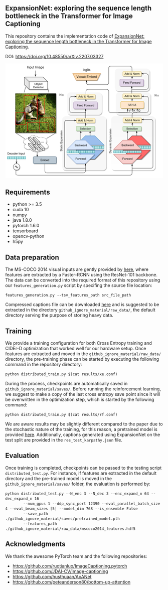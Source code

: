 ## ExpansionNet: exploring the sequence length bottleneck in the Transformer for Image Captioning

This repository contains the implementation code of [ExpansionNet: exploring the sequence length bottleneck 
in the Transformer for Image Captioning](https://arxiv.org/abs/2207.03327v1). <br>

DOI: https://doi.org/10.48550/arXiv.2207.03327

<p align="center">
  <img src="./expansion_net.png" width="800"/>
</p> 

## Requirements
* python >= 3.5 
* cuda 10
* numpy
* java 1.8.0
* pytorch 1.6.0
* tensorboard
* opencv-python
* h5py

## Data preparation

The MS-COCO 2014 visual inputs are gently provided by 
[here](https://github.com/peteanderson80/bottom-up-attention), where features are extracted by a Faster-RCNN 
using the ResNet-101 backbone. The data can be converted into the required format of 
this repository using our `features_generation.py` script by specifing the source file location:
```
features_generation.py --tsv_features_path src_file_path
```

Compressed captions file can be downloaded [here](https://drive.google.com/drive/folders/1z-kVvVsOhcW6QSPqB27h5ta5XsRGG5sv?usp=sharing) and is 
suggested to be extracted in the directory `github_ignore_material/raw_data/`, the default directory serving the purpose of
storing heavy data. <br>

## Training

We provide a training configuration for both Cross Entropy training and CIDEr-D optimization 
that worked well for our hardware setup. Once features are extracted and moved in the `github_ignore_material/raw_data/`
directory, the pre-training phase can be started by executing the following command in the repository directory: 

```
python distributed_train.py $(cat results/xe.conf)
```

During the process, checkpoints are automatically saved in  `github_ignore_material/saves/`. 
Before running the reinforcement learning, we suggest to
make a copy of the last cross entropy save point since it will be overwritten
in the optimization step, which is started by the 
following command:

```
python distributed_train.py $(cat results/rf.conf)
```

We are aware results may be slightly different compared to the paper
due to the stochastic nature of the training, for this reason, a pretrained model is 
provided 
[here](https://drive.google.com/drive/folders/1z-kVvVsOhcW6QSPqB27h5ta5XsRGG5sv?usp=sharing).
 Additionally, captions generated using ExpansionNet on the test split are provided in the 
`res_test_karpathy.json` file. <br>


## Evaluation

Once training is completed, checkpoints can be passed to the testing script
`distributed_test.py`. For instance, if features are extracted in the default directory 
and the pre-trained model is moved in the `github_ignore_material/saves/` folder,
 the evaluation is performed by:
```
python distributed_test.py --N_enc 3 --N_dec 3 --enc_expand_n 64 --dec_expand_n 16
        --num_gpus 1 --ddp_sync_port 12390 --eval_parallel_batch_size 4 --eval_beam_sizes [5] --model_dim 768 --is_ensemble False 
        --save_path ./github_ignore_material/saves/pretrained_model.pth 
        --features_path ./github_ignore_material/raw_data/mscoco2014_features.hdf5 
```

## Acknowledgments

We thank the awesome PyTorch team and the following repositories:

* https://github.com/ruotianluo/ImageCaptioning.pytorch
* https://github.com/JDAI-CV/image-captioning
* https://github.com/husthuaan/AoANet
* https://github.com/peteanderson80/bottom-up-attention
<br>


